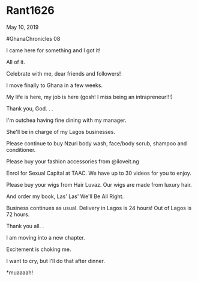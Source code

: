 # Rant1626



May 10, 2019

#GhanaChronicles 08

I came here for something and I got it!

All of it.

Celebrate with me, dear friends and followers!

I move finally to Ghana in a few weeks. 

My life is here, my job is here (gosh! I miss being an intrapreneur!!!)

Thank you, God.
.
.

I'm outchea having fine dining with my manager.

She'll be in charge of my Lagos businesses.

Please continue to buy Nzuri body wash, face/body scrub, shampoo and conditioner. 

Please buy your fashion accessories from @iloveit.ng 

Enrol for Sexual Capital at TAAC. We have up to 30 videos for you to enjoy.

Please buy your wigs from Hair Luvaz. Our wigs are made from luxury hair.

And order my book, Las' Las' We'll Be All Right. 

Business continues as usual. 
Delivery in Lagos is 24 hours!
Out of Lagos is 72 hours.

Thank you all.
.

I am moving into a new chapter.

Excitement is choking me.

I want to cry, but I'll do that after dinner.

*muaaaah!